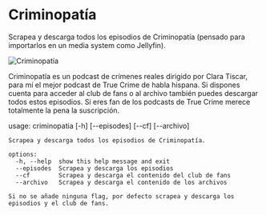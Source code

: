 # Criminopatía
Scrapea y descarga todos los episodios de Criminopatía (pensado para importarlos en un media system como Jellyfin).

![Criminopatía](https://github.com/ifayost/Criminopatia/blob/main/Cabeceras-Criminopatia-Tw-02.png?raw=true)

Criminopatía es un podcast de crímenes reales dirigido por Clara Tiscar, para mí el mejor podcast de True Crime de habla hispana. Si dispones cuenta para acceder al club de fans o al archivo también puedes descargar todos estos episodios. Si eres fan de los podcasts de True Crime merece totalmente la pena la suscripción.

usage: criminopatia [-h] [--episodes] [--cf] [--archivo]

    Scrapea y descarga todos los episodios de Criminopatía.

    options:
      -h, --help  show this help message and exit
      --episodes  Scrapea y descarga los episodios
      --cf        Scrapea y descarga el contenido del club de fans
      --archivo   Scrapea y descarga el contenido de los archivos

    Si no se añade ninguna flag, por defecto scrapea y descarga los episodios y el club de fans.
